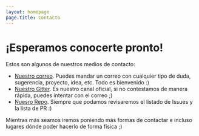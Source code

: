 ```yaml
---
layout: homepage
page.title: Contacto
---
```

# [](#header-1)¡Esperamos conocerte pronto!

Estos son algunos de nuestros medios de contacto:

 * [Nuestro correo](mailto:codelabora@gmail.com). Puedes mandar un correo con cualquier tipo de duda, sugerencia, proyecto, idea, etc. Todo es bienvenido :)
 * [Nuestro Gitter](https://gitter.im/CodeLabora/Lobby). Es nuestro canal oficial, si no contestamos de manera rápida, puedes intentar con el correo ;)
 * [Nuesro Repo](https://github.com/issues?user=CodeLabora). Siempre que podamos revisaremos el listado de Issues y la lista de PR :)

 Mientras más seamos iremos poniendo más formas de contactar e incluso lugares dónde poder hacerlo de forma física ;)
